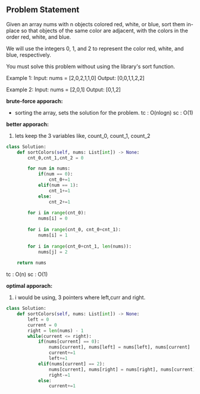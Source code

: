 ## Problem Statement
Given an array nums with n objects colored red, white, or blue, sort them in-place 
so that objects of the same color are adjacent, with the colors in the order red, white, and blue.

We will use the integers 0, 1, and 2 to represent the color red, white, and blue, respectively.

You must solve this problem without using the library's sort function.

Example 1:
Input: nums = [2,0,2,1,1,0]
Output: [0,0,1,1,2,2]

Example 2:
Input: nums = [2,0,1]
Output: [0,1,2]

**brute-force apporach:** 
- sorting the array, sets the solution for the problem. 
tc : O(nlogn)
sc : O(1)

**better apporach:**
1. lets keep the 3 variables like, count_0, count_1, count_2

```python
class Solution:
    def sortColors(self, nums: List[int]) -> None:
        cnt_0,cnt_1,cnt_2 = 0

        for num in nums:
            if(num == 0):
                cnt_0+=1
            elif(num == 1):
                cnt_1+=1 
            else:
                cnt_2+=1
        
        for i in range(cnt_0):
            nums[i] = 0
        
        for i in range(cnt_0, cnt_0+cnt_1):
            nums[i] = 1
        
        for i in range(cnt_0+cnt_1, len(nums)):
            nums[j] = 2
        
    return nums
```
tc : O(n)
sc : O(1)


**optimal apporach:**
1. i would be using, 3 pointers where left,curr and right. 

```python
class Solution:
    def sortColors(self, nums: List[int]) -> None:
        left = 0
        current = 0
        right = len(nums) - 1
        while(current <= right):
            if(nums[current] == 0):
                nums[current], nums[left] = nums[left], nums[current]
                current+=1 
                left+=1
            elif(nums[current] == 2):
                nums[current], nums[right] = nums[right], nums[current]
                right-=1
            else:
                current+=1
```